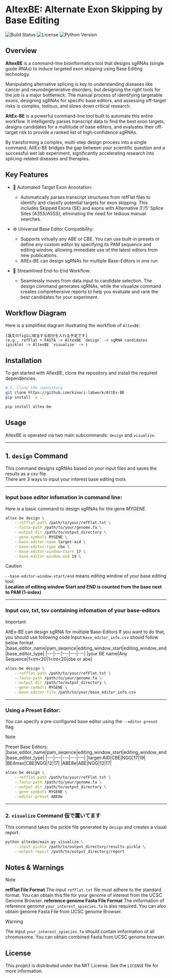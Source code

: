 # AltexBE: Alternate Exon Skipping by Base Editing

![Build Status](https://img.shields.io/badge/build-passing-brightgreen)
![License](https://img.shields.io/badge/license-MIT-blue.svg)
![Python Version](https://img.shields.io/badge/python-3.9%2B-blue)

## Overview

**AltexBE** is a command-line bioinformatics tool that designs sgRNAs (single guide RNAs) to induce targeted exon skipping using Base Editing technology.

Manipulating alternative splicing is key to understanding diseases like cancer and neurodegenerative disorders, but designing the right tools for the job is a major bottleneck. The manual process of identifying targetable exons, designing sgRNAs for specific base editors, and assessing off-target risks is complex, tedious, and slows down critical research.

**AltEx-BE** is a powerful command-line tool built to automate this entire workflow. It intelligently parses transcript data to find the best exon targets, designs candidates for a multitude of base editors, and evaluates their off-target risk to provide a ranked list of high-confidence sgRNAs.

By transforming a complex, multi-step design process into a single command, AltEx-BE bridges the gap between your scientific question and a successful wet lab experiment, significantly accelerating research into splicing-related diseases and therapies.


## Key Features

- 🧬 Automated Target Exon Annotation: 
    - Automatically parses transcript structures from refFlat files to identify and classify potential targets for exon skipping. This includes Skipped Exons (SE) and exons with Alternative 3'/5' Splice Sites (A3SS/A5SS), eliminating the need for tedious manual searches.

- ⚙️ Universal Base Editor Compatibility: 
    - Supports virtually any ABE or CBE. You can use built-in presets or define any custom editor by specifying its PAM sequence and editing window, allowing immediate use of the latest editors from new publications. 
    - AltEx-BE can design sgRNAs for multiple Base-Editors in one run

- 🚀 Streamlined End-to-End Workflow:
    - Seamlessly moves from data input to candidate selection. The design command generates sgRNAs, while the visualize command creates comprehensive reports to help you evaluate and rank the best candidates for your experiment.

## Workflow Diagram

Here is a simplified diagram illustrating the workflow of `AltexBE`:

```
[論文のfig1に相当する部分を入れる予定です]
(e.g., refFlat + FASTA -> AltexBE `design` -> sgRNA candidates (pickle) -> AltexBE `visualize` -> )
```

## Installation

To get started with AltexBE, clone the repository and install the required dependencies.

```sh
# 1. Clone the repository
git clone https://github.com/kinari-labwork/AltEx-BE
pip install -e .

pip install altex-be
```

## Usage

AltexBE is operated via two main subcommands: `design` and `visualize`.

---

## 1. `design` Command

This command designs sgRNAs based on your input files and saves the results as a csv file.  
There are 3 ways to input your interest base editing tools

---

### **Input base editor infomation in command line:**

Here is a basic command to design sgRNAs for the gene *MYGENE*.

```sh
altex-be design \
    --refflat-path /path/to/your/refFlat.txt \
    --fasta-path /path/to/your/genome.fa \
    --output-dir /path/to/output_directory \
    --gene-symbols MYGENE \
    --base-editor-name target-aid \
    --base-editor-type cbe \
    --base-editor-window-start 17 \
    --base-editor-window-end 19 \
```

> [!CAUTION]
> `--base-editor-window-start/end` means editing window of your base editing tool.   
> **Location of editing window Start and END is counted from the base next to PAM (1-index)**

---

### **Input csv, txt, tsv containing infomation of your base-editors**

> [!IMPORTANT]
> AltEx-BE can design sgRNA for multiple Base-Editors
> If you want to do that, you should use following code
> Input `base_editor_info.csv` should follow below format
> |base_editor_name|pam_seqence|editing_window_start|editing_window_end|base_editor_type|
> |---|---|---|---|---|
> |your BE name|Any Sequence|1<int<20|1<int<20|cbe or abe|

```sh
altex-be design \
    --refflat-path /path/to/your/refFlat.txt \
    --fasta-path /path/to/your/genome.fa \
    --output-dir /path/to/output_directory \
    --gene-symbols MYGENE \
    --base-editor-file /path/to/your/base_editor_info.csv
```

---

### **Using a Preset Editor:**

You can specify a pre-configured base editor using the `--editor-preset` flag.
> [!NOTE]
> Preset Base Editors:
> |base_editor_name|pam_seqence|editing_window_start|editing_window_end|base_editor_type|
> |---|---|---|---|---|
> |target-AID|CBE|NGG|17|19|
> |BE4max|CBE|NGG|12|17|
> |ABE8e|ABE|NGG|12|17|

```sh
altex-be design \
    --refflat-path /path/to/your/refFlat.txt \
    --fasta-path /path/to/your/genome.fa \
    --output-dir /path/to/output_directory \
    --gene-symbols MYGENE \
    --editor-preset ABE8e
```

---

### 2. `visualize` Command 仮で置いてます

This command takes the pickle file generated by `design` and creates a visual report.

```sh
python altexbe/main.py visualize \
    --input-pickle /path/to/output_directory/results.pickle \
    --output-report /path/to/output_directory/report
```

## Notes & Warnings

> [!NOTE]
> **refFlat File Format**
> The input `refFlat.txt` file must adhere to the standard format. You can obtain this file for your genome of interest from the UCSC Genome Browser. 
> **reference genome Fasta File Format**
> The imformation of reference genome `your_interest_spiecies.fa` is also required. You can also obtain genome Fasta File from UCSC genome Browser.

> [!WARNING]
> The input `your_interest_spiecies.fa` should contain imformation of all chromosome. You can obtain combined Fasta from UCSC genome browser. 


## License

This project is distributed under the MIT License. See the `LICENSE` file for more information.